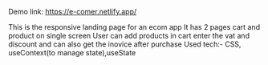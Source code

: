 Demo link: https://e-comer.netlify.app/

This is the responsive landing page for an ecom app
It has 2 pages cart and product on single screen
User can add products in cart enter the vat and discount and can also get the inovice after purchase
Used tech:- CSS, useContext(to manage state),useState
